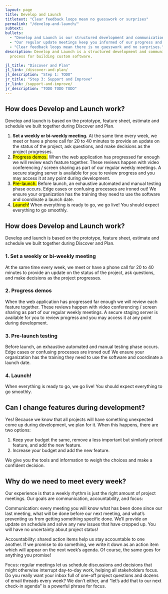 ```yaml
---
layout: page
title: Develop and Launch
titletext: "Clear feedback loops mean no guesswork or surprises"
permalink: "/develop-and-launch/"
subtext:
bullets:
  - "Develop and Launch is our structured development and communication process for building your association management software based on Discover and Plan. "
  - "Our regular update meetings keep you informed of our progress and the project moving smoothly. "
  - "Clear feedback loops mean there is no guesswork and no surprises."
description: Develop and Launch is a structured development and communication
  process for building custom software.

jl_title: "Discover and Plan"
jl_link: /discover-and-plan/
jl_description: "Step 1: TODO"
jr_title: "Step 3: Support and Improve"
jr_link: /support-and-improve/
jr_description: "TODO TODO TODO"
---
```



## How does Develop and Launch work?

Develop and launch is based on the prototype, feature sheet, estimate and schedule we built together during Discover and Plan.

1. <strong>Set a weekly or bi-weekly meeting.</strong> At the same time every week, we meet or have a phone call for 20 to 40 minutes to provide an update on the status of the project, ask questions, and make decisions as the project progresses.
2. <mark>Progress demos.</mark> When the web application has progressed far enough we will review each feature together. These reviews happen with video conferencing / screen sharing as part of our regular weekly meetings. A secure staging server is available for you to review progress and you may access it at any point during development.
3. <mark>Pre-launch.</mark> Before launch, an exhaustive automated and manual testing phase occurs. Edge cases or confusing processes are ironed out! We ensure your organization has the training they need to use the software and coordinate a launch date.
4. <mark>Launch!</mark> When everything is ready to go, we go live! You should expect everything to go smoothly.

## How does Develop and Launch work?

Develop and launch is based on the prototype, feature sheet, estimate and schedule we built together during Discover and Plan.

### 1. Set a weekly or bi-weekly meeting

At the same time every week, we meet or have a phone call for 20 to 40 minutes to provide an update on the status of the project, ask questions, and make decisions as the project progresses.

### 2. Progress demos

When the web application has progressed far enough we will review each feature together. These reviews happen with video conferencing / screen sharing as part of our regular weekly meetings. A secure staging server is available for you to review progress and you may access it at any point during development.

### 3. Pre-launch testing

Before launch, an exhaustive automated and manual testing phase occurs. Edge cases or confusing processes are ironed out! We ensure your organization has the training they need to use the software and coordinate a launch date.

### 4. Launch!

When everything is ready to go, we go live! You should expect everything to go smoothly.



## Can I change features during development?

Yes! Because we know that all projects will have something unexpected come up during development, we plan for it. When this happens, there are two options:

1. Keep your budget the same, remove a less important but similarly priced feature, and add the new feature.
2. Increase your budget and add the new feature.

We give you the tools and information to weigh the choices and make a confident decision.

##  Why do we need to meet every week?

Our experience is that a weekly rhythm is just the right amount of project meetings. Our goals are communication, accountability, and focus:

Communication: every meeting you will know what has been done since our last meeting, what will be done before our next meeting, and what’s preventing us from getting something specific done. We’ll provide an update on schedule and solve any new issues that have cropped up. You will have no uncertainty about project status!


Accountability: shared action items help us stay accountable to one another. If we promise to do something, we write it down as an action item which will appear on the next week’s agenda. Of course, the same goes for anything you promise!


Focus: regular meetings let us schedule discussions and decisions that might otherwise interrupt day-to-day work, helping all stakeholders focus. Do you really want your inbox full of one-off project questions and dozens of email threads every week? We don’t either, and “let’s add that to our next check-in agenda” is a powerful phrase for focus.
